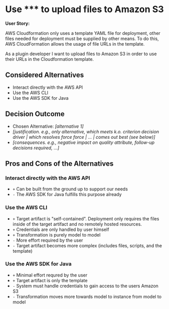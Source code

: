 # Use *** to upload files to Amazon S3

**User Story:**

AWS Cloudformation only uses a template YAML file for deployment, other files needed for deployment must be supplied by other means. To do this, AWS CloudFormation allows the usage of file URLs in the template.

As a plugin developer I want to upload files to Amazon S3 in order to use their URLs in the Cloudformation template.


## Considered Alternatives

* Interact directly with the AWS API
* Use the AWS CLI
* Use the AWS SDK for Java

## Decision Outcome

* Chosen Alternative: *[alternative 1]*
* *[justification. e.g., only alternative, which meets k.o. criterion decision driver | which resolves force force | ... | comes out best (see below)]*
* *[consequences. e.g., negative impact on quality attribute, follow-up decisions required, ...]* <!-- optional -->

## Pros and Cons of the Alternatives <!-- optional -->

### Interact directly with the AWS API
* `+` Can be built from the ground up to support our needs
* `-` The AWS SDK for Java fulfills this purpose already

### Use the AWS CLI

* `+` Target artifact is "self-contained". Deployment only requires the files inside of the target artifact and no remotely hosted resources.
* `+` Credentials are only handled by user himself
* `+` Transformation is purely model to model
* `-` More effort required by the user
* `-` Target artifact becomes more complex (includes files, scripts, and the template)

### Use the AWS SDK for Java

* `+` Minimal effort requred by the user
* `+` Target artifact is only the template
* `-` System must handle credentials to gain access to the users Amazon S3
* `-` Transformation moves more towards model to instance from model to model

